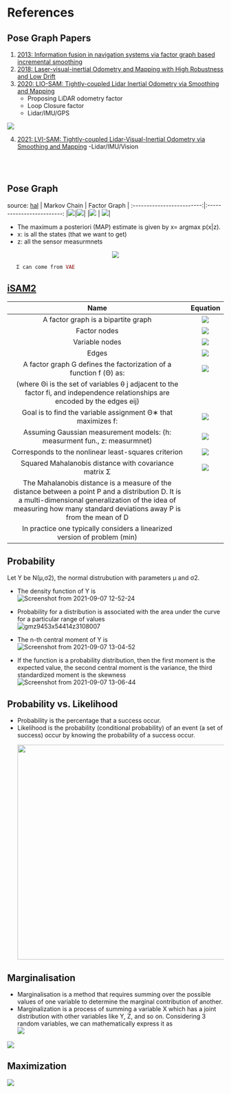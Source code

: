 # References



<!---
Started to write on Sep 3 2021
Zahra
-->

 
## Pose Graph Papers
 1. [2013: Information fusion in navigation systems via factor graph based incremental smoothing](https://www.cc.gatech.edu/~dellaert/pubs/Indelman13ras.pdf)
 2. [2018: Laser-visual-inertial Odometry and Mapping with High Robustness and Low Drift](https://www.researchgate.net/publication/326352534_Laser-visual-inertial_Odometry_and_Mapping_with_High_Robustness_and_Low_Drift)
 3. [2020: LIO-SAM: Tightly-coupled Lidar Inertial Odometry via Smoothing and Mapping](https://arxiv.org/pdf/2007.00258.pdf)
      - Proposing LiDAR odometry factor
      - Loop Closure factor
      - Lidar/IMU/GPS
<img src="https://user-images.githubusercontent.com/46463022/132263667-32ac0a70-3019-40ec-9ed0-8d4cf09738da.png">
      <br/>

 4. [2021: LVI-SAM: Tightly-coupled Lidar-Visual-Inertial Odometry via Smoothing and Mapping](https://arxiv.org/pdf/2104.10831.pdf)
      -Lidar/IMU/Vision

<br/>
<br/>




## Pose Graph 
source: [hal](http://people.binf.ku.dk/~thamelry/MLSB08/hal.pdf)
 | Markov Chain | Factor Graph  |
:-------------------------:|:-------------------------:
|![](https://user-images.githubusercontent.com/46463022/132266002-c2df2813-07e8-434b-aa14-ac17885b973e.png)|![](https://user-images.githubusercontent.com/46463022/132266011-e1b4e8a0-9bb6-44b5-9019-ef8e04eaceab.png)|
|![](https://user-images.githubusercontent.com/46463022/132265964-c0fb3e49-e1f6-407b-884c-51ad060520a9.png) | ![](https://user-images.githubusercontent.com/46463022/132265982-a8351aba-118e-4a9f-bbc6-bc0c9d92924d.png)|



   - The maximum a posteriori (MAP) estimate is given by x= argmax p(x|z).  
   - x: is all the states (that we want to get)  
   - z: all the sensor measurmnets 
   <p align="center"> 
    <img src="https://user-images.githubusercontent.com/46463022/132265095-32d04d65-bcb6-45ef-a10b-e19902df3e49.png">  
   </p>
   
   
```ruby
   Σ can come from VAE
```
   
## [iSAM2](https://www.cs.cmu.edu/~kaess/pub/Kaess12ijrr.pdf)

  | Name | Equation  |
  :-------------------------:|:-------------------------:
  | A factor graph is a bipartite graph | ![](https://user-images.githubusercontent.com/46463022/132388495-9652dd14-8ddd-4f5d-84f3-04c022727655.png)|
  | Factor nodes | ![](https://user-images.githubusercontent.com/46463022/132388603-4e803658-27de-42cb-be14-e46351b18458.png)|
  | Variable nodes | ![](https://user-images.githubusercontent.com/46463022/132388686-83b7b068-f1b2-4cc7-9578-9bcb8cdebd33.png)|
  | Edges | ![](https://user-images.githubusercontent.com/46463022/132388775-b6c8230a-4353-4319-837b-a5d980d50a7d.png)|
  | A factor graph G defines the factorization of a function f (Θ) as:|![](https://user-images.githubusercontent.com/46463022/132388924-83c321eb-708c-433e-bb60-4a89022daaf7.png)|
  |  (where Θi is the set of variables θ j adjacent to the factor fi, and independence relationships are encoded by the edges eij)|
  | Goal is to find the variable assignment Θ∗ that maximizes f: |![](https://user-images.githubusercontent.com/46463022/132391432-dd54acbf-b4cc-45df-83f1-ee181fdd2df1.png)|
  | Assuming Gaussian measurement models: (h: measurment fun., z: measurmnet) | ![](https://user-images.githubusercontent.com/46463022/132391721-1cd8a93b-7606-4056-a494-5b9cb54c3264.png)|
  | Corresponds to the nonlinear least-squares criterion| ![](https://user-images.githubusercontent.com/46463022/132391848-495f42cf-381b-4e93-b679-00d9827abaac.png)|
  |Squared Mahalanobis distance with covariance matrix Σ |![](https://user-images.githubusercontent.com/46463022/132391942-4f06e4c6-1327-4f02-b171-54ebd5f264a0.png)|
  |The Mahalanobis distance is a measure of the distance between a point P and a distribution D. It is a multi-dimensional generalization of the idea of measuring how many standard deviations away P is from the mean of D|
  | In practice one typically considers a linearized version of problem (min)|
  








   
## Probability
Let Y be N(μ,σ2), the normal distrubution with parameters μ and σ2.
 - The density function of Y is   
 ![Screenshot from 2021-09-07 12-52-24](https://user-images.githubusercontent.com/46463022/132383632-bd81dfdb-9918-4075-947a-504ed85c60bc.png)  
 - Probability for a distribution is associated with the area under the curve for a particular range of values  
   ![gmz9453x54414z3108007](https://user-images.githubusercontent.com/46463022/132385692-9a02b388-dc49-4eab-b2bb-0331ea590881.gif)
 - The n-th central moment of Y is  
 ![Screenshot from 2021-09-07 13-04-52](https://user-images.githubusercontent.com/46463022/132383800-a9fc8c62-2b57-424c-9750-17177699d925.png)

 - If the function is a probability distribution, then the first moment is the expected value, the second central moment is the variance, the third standardized moment is the skewness  
  ![Screenshot from 2021-09-07 13-06-44](https://user-images.githubusercontent.com/46463022/132384013-eab42b2a-ff56-4ced-bc66-3b31d9b410ea.png)

   
## Probability vs. Likelihood
 - Probability is the percentage that a success occur. 
 - Likelihood is the probability (conditional probability) of an event (a set of success) occur by knowing the probability of a success occur.
   <p align="center"> 
    <img src="https://user-images.githubusercontent.com/46463022/132373331-58fc126b-6eb6-4561-a219-501574f1a5cd.png" width="500">
   </p>


## Marginalisation
- Marginalisation is a method that requires summing over the possible values of one variable to determine the marginal contribution of another.   
- Marginalization is a process of summing a variable X which has a joint distribution with other variables like Y, Z, and so on. Considering 3 random variables, we can mathematically express it as  
     ![](https://user-images.githubusercontent.com/46463022/132374994-1618b69e-2052-4294-a31d-2738bc325aad.png)
     
![](https://user-images.githubusercontent.com/46463022/132375559-52a81bfb-1497-48eb-a73a-bb27321b0378.png)
   



  
## Maximization
![](https://user-images.githubusercontent.com/46463022/132375580-f51b8af6-de77-4f52-aa20-95872d5e2c25.png)



